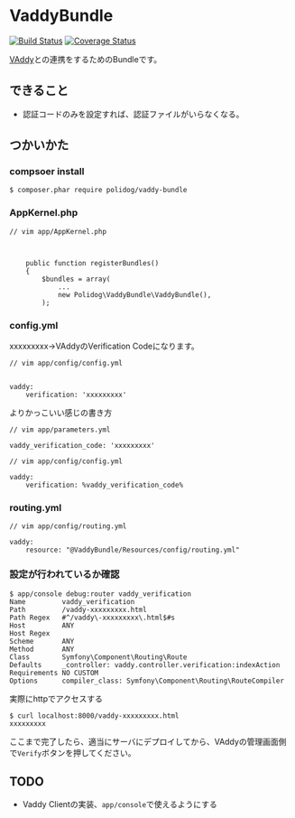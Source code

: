 # VaddyBundle

[![Build Status](https://travis-ci.org/polidog/VaddyBundle.svg?branch=master)](https://travis-ci.org/polidog/VaddyBundle)
[![Coverage Status](https://coveralls.io/repos/polidog/VaddyBundle/badge.svg?branch=master&service=github)](https://coveralls.io/github/polidog/VaddyBundle?branch=master)

[VAddy](http://vaddy.net/ja/)との連携をするためのBundleです。

## できること

- 認証コードのみを設定すれば、認証ファイルがいらなくなる。


## つかいかた

### compsoer install

```
$ composer.phar require polidog/vaddy-bundle
```

### AppKernel.php

```
// vim app/AppKernel.php



    public function registerBundles()
    {
        $bundles = array(
            ...
            new Polidog\VaddyBundle\VaddyBundle(),
        );
```

### config.yml

xxxxxxxxx→VAddyのVerification Codeになります。

```
// vim app/config/config.yml


vaddy:
    verification: 'xxxxxxxxx'
```

よりかっこいい感じの書き方

```
// vim app/parameters.yml

vaddy_verification_code: 'xxxxxxxxx'
```

```
// vim app/config/config.yml

vaddy:
    verification: %vaddy_verification_code%
```

### routing.yml

```
// vim app/config/routing.yml

vaddy:
    resource: "@VaddyBundle/Resources/config/routing.yml"
```

### 設定が行われているか確認

```
$ app/console debug:router vaddy_verification
Name         vaddy_verification
Path         /vaddy-xxxxxxxxx.html
Path Regex   #^/vaddy\-xxxxxxxxx\.html$#s
Host         ANY
Host Regex
Scheme       ANY
Method       ANY
Class        Symfony\Component\Routing\Route
Defaults     _controller: vaddy.controller.verification:indexAction
Requirements NO CUSTOM
Options      compiler_class: Symfony\Component\Routing\RouteCompiler
```

実際にhttpでアクセスする

```
$ curl localhost:8000/vaddy-xxxxxxxxx.html
xxxxxxxxx
```


ここまで完了したら、適当にサーバにデプロイしてから、VAddyの管理画面側で`Verify`ボタンを押してください。

## TODO

- Vaddy Clientの実装、`app/console`で使えるようにする
